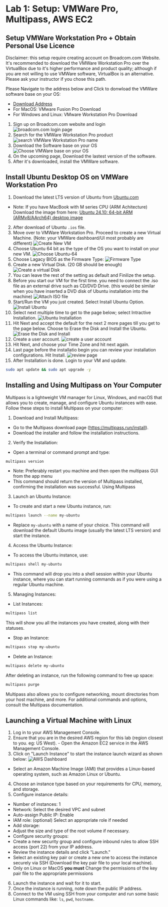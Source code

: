 # Lab 1:   Setup: VMWare Pro, Multipass, AWS EC2

## Setup VMWare Workstation Pro + Obtain Personal Use Licence

Disclaimer: this setup require creating account on Broadcom.com Website. It's recommended to download the VMWare Workstation Pro over the VirtualBox due to it's higher performance and product quality; although if you are not willing to use VMWare software, VirtualBox is an alternative. Please ask your instructor if you chose this path.

Please Navigate to the address below and Click to donwload the VMWare software base on your OS:
- [Download Address](https://blogs.vmware.com/workstation/2024/05/vmware-workstation-pro-now-available-free-for-personal-use.html)
- For MacOS: VMware Fusion Pro Download
- For Windows and Linux: VMware Workstation Pro Download

1. Sign up on Broadcom.com website and login
![broadcom.com login page](images/lab1-fig1.jpeg)
2. Search for the VMWare Workstation Pro product
![search VMWare Workstation Pro name](images/lab1-fig2.jpeg)
3. Download the Software base on your OS
![Choose VMWare base on your OS](images/lab1-fig3.jpeg)
4. On the upcoming page, Download the lastest version of the software.
5. After it's downloaded, install the VMWare software.

## Install Ubuntu Desktop OS on VMWare Workstation Pro

1. Download the latest LTS version of Ubuntu from [Ubuntu.com](https://ubuntu.com/download/desktop)
- Note: If you have MacBook with M series CPU (ARM Achitecture) Download the image from here: [Ubuntu 24.10: 64-bit ARM (ARMv8/AArch64) desktop image](https://cdimage.ubuntu.com/releases/24.10/release/)
2. After download of Ubuntu `.ios` file.
3. Move over to VMWare Workstation Pro. Proceed to create a new Virtual Machine. (Note: your VMWare dashboard/UI most probably are different)
![Create New VM](images/lab1-fig4.png)
4. Choose Ubuntu 64 bit as the type of the OS you want to install on your new VM.
![Choose Ubuntu-64](images/lab1-fig5.png)
5. Choose Lagacy BIOS as the Firmware Type:
![Firmware Type](images/lab1-fig6.png)
6. Create a new Virtual Disk. (20 GB should be enough)
![Create a virtual Disk](images/lab1-fig7.png)
7. You can leave the rest of the setting as default and Finilize the setup.
8. Before you start our VM for the first time. you need to connect the .iso file as an external drive such as CD/DVD Drive. (this would be similar when you have inserted a DVD disk of Ubuntu installation into the machine)
![Attach ISO file](images/lab1-fig8.png)
9. Start/Run the VM you just created. Select Install Ubuntu Option.
![Install Ubuntu](images/lab1-fig9.png)
10. Select next multiple time to get to the page below; select Intractive Installation.
![Ubuntu Installation](images/lab1-fig10.png)
11. Hit Next and accept the default for the next 2 more pages till you get to the page below. Choose to Erase the Disk and Install the Ubuntu.
![Erase the Disk and Install](images/lab1-fig11.png)
12. Create a user account.
![create a user account](images/lab1-fig12.png)
13. Hit Next, and choose your Time Zone and hit next again.
14. Last page before the installatio begin you can review your installation configurations. Hit Install.
![review page](images/lab1-fig13.png)
15. After Installation is done. Login to your VM and update.

```sh
sudo apt update && sudo apt upgrade -y
```

## Installing and Using Multipass on Your Computer

Multipass is a lightweight VM manager for Linux, Windows, and macOS that allows you to create, manage, and configure Ubuntu instances with ease. Follow these steps to install Multipass on your computer:

1. Download and Install Multipass:
- Go to the Multipass download page (https://multipass.run/install).
- Download the installer and follow the installation instructions.
2. Verify the Installation:
- Open a terminal or command prompt and type:

```sh
multipass version
```

- Note: Preferably restart you machine and then open the multipass GUI from the app menu
- This command should return the version of Multipass installed, confirming the installation was successful.
Using Multipass
3. Launch an Ubuntu Instance:
- To create and start a new Ubuntu instance, run:

```sh
multipass launch --name my-ubuntu
```
- Replace `my-ubuntu` with a name of your choice. This command will download the default Ubuntu image (usually the latest LTS version) and start the instance.
4. Access the Ubuntu Instance:
- To access the Ubuntu instance, use:

```sh
multipass shell my-ubuntu
```
- This command will drop you into a shell session within your Ubuntu instance, where you can start running commands as if you were using a regular Ubuntu machine.
5. Managing Instances:
- List Instances:

```sh
multipass list
```
This will show you all the instances you have created, along with their statuses.
- Stop an Instance:

```sh
multipass stop my-ubuntu
```
- Delete an Instance:

```sh
multipass delete my-ubuntu
```
After deleting an instance, run the following command to free up space:

```sh
multipass purge
```
Multipass also allows you to configure networking, mount directories from your host machine, and more. For additional commands and options, consult the Multipass documentation.

## Launching a Virtual Machine with Linux

1. Log in to your AWS Management Console.
2. Ensure that you are in the desired AWS region for this lab (region closest to you. eg: US West). - Open the Amazon EC2 service in the AWS Management Console.
3. Click on "Launch Instance" to start the instance launch wizard as shown below:
![AWS Dashboard](images/lab1-fig14.png)
- Select an Amazon Machine Image (AMI) that provides a Linux-based operating system, such as Amazon Linux or Ubuntu.
4. Choose an instance type based on your requirements for CPU, memory, and storage.
5. Configure instance details:
- Number of instances: 1
- Network: Select the desired VPC and subnet
- Auto-assign Public IP: Enable
- IAM role: (optional) Select an appropriate role if needed
- Add storage:
- Adjust the size and type of the root volume if necessary.
- Configure security groups:
- Create a new security group and configure inbound rules to allow SSH access (port 22) from
your IP address.
- Review the instance details and click "Launch."
- Select an existing key pair or create a new one to access the instance securely via SSH (Download the key pair file to your local machine).
- Only on Linux or MacOS **you must** Change the permissions of the key pair file to the appropriate permissions
6. Launch the instance and wait for it to start.
7. Once the instance is running, note down the public IP address.
8. Connect to the VM using SSH from your computer and run some basic Linux commands like: `ls`, `pwd`, `hostname`.